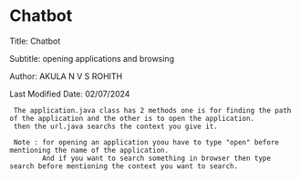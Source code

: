 Chatbot
=======

Title: Chatbot

Subtitle: opening applications and browsing

Author: AKULA N V S ROHITH

Last Modified Date: 02/07/2024 


     The application.java class has 2 methods one is for finding the path of the application and the other is to open the application.
     then the url.java searchs the context you give it.

     Note : for opening an application yoou have to type "open" before mentioning the name of the application.
            And if you want to search something in browser then type search before mentioning the context you want to search.
